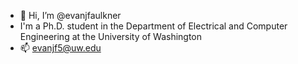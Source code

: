 - 👋 Hi, I’m @evanjfaulkner
- I'm a Ph.D. student in the Department of Electrical and Computer Engineering at the University of Washington
- 📫 evanjf5@uw.edu
